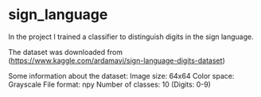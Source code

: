 # sign_language

In the project I trained a classifier to distinguish digits in the sign language. 

The dataset was downloaded from (https://www.kaggle.com/ardamavi/sign-language-digits-dataset)

Some information about the dataset:
    Image size: 64x64
    Color space: Grayscale
    File format: npy
    Number of classes: 10 (Digits: 0-9)
